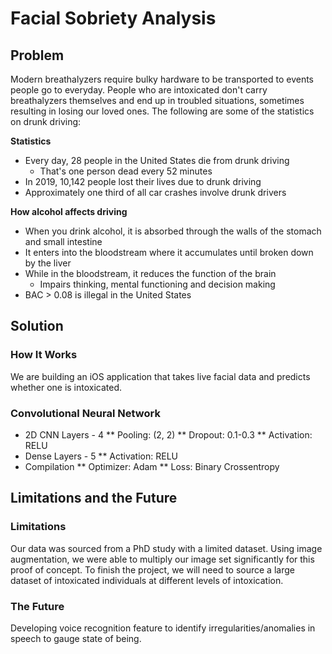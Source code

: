 # Facial Sobriety Analysis

## Problem
Modern breathalyzers require bulky hardware to be transported to events people go to everyday. People who are intoxicated don't carry breathalyzers themselves and end up in troubled situations, sometimes resulting in losing our loved ones.
The following are some of the statistics on drunk driving:

**Statistics**
* Every day, 28 people in the United States die from drunk driving
  * That's one person dead every 52 minutes
* In 2019, 10,142 people lost their lives due to drunk driving
* Approximately one third of all car crashes involve drunk drivers

**How alcohol affects driving**
* When you drink alcohol, it is absorbed through the walls of the stomach and small intestine
* It enters into the bloodstream where it accumulates until broken down by the liver
* While in the bloodstream, it reduces the function of the brain
  * Impairs thinking, mental functioning and decision making
* BAC > 0.08 is illegal in the United States

## Solution

### How It Works
We are building an iOS application that takes live facial data and predicts whether one is intoxicated.

### Convolutional Neural Network

* 2D CNN Layers - 4
** Pooling: (2, 2)
** Dropout: 0.1-0.3
** Activation: RELU
* Dense Layers - 5
** Activation: RELU
* Compilation
** Optimizer: Adam
** Loss: Binary Crossentropy

## Limitations and the Future
### Limitations
Our data was sourced from a PhD study with a limited dataset. Using image augmentation, we were able to multiply our image set significantly for this proof of concept. To finish the project, we will need to source a large dataset of intoxicated individuals at different levels of intoxication.

### The Future
Developing voice recognition feature to identify irregularities/anomalies in speech to gauge state of being.
